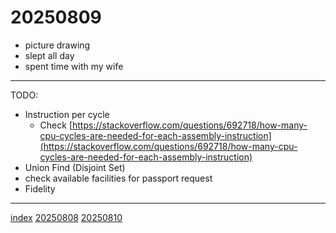 <head><meta name="viewport" content="width=device-width, initial-scale=1.0, user-scalable=yes" /><meta charset="UTF-8"></head>

# 20250809

- picture drawing
- slept all day
- spent time with my wife

---

TODO:

- Instruction per cycle
	- Check [https://stackoverflow.com/questions/692718/how-many-cpu-cycles-are-needed-for-each-assembly-instruction](https://stackoverflow.com/questions/692718/how-many-cpu-cycles-are-needed-for-each-assembly-instruction)
- Union Find (Disjoint Set)
- check available facilities for passport request
- Fidelity

---

[index](../../index.html)
[20250808](20250808.html)
[20250810](20250810.html)
